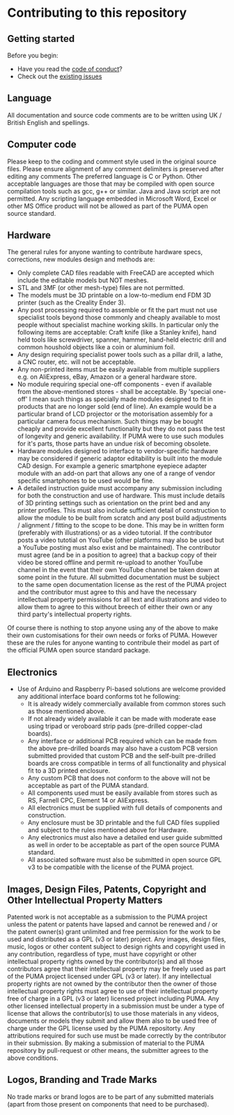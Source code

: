 # Contributing to this repository <!-- omit in toc -->

## Getting started <!-- omit in toc -->

Before you begin:
- Have you read the [code of conduct](CODE_OF_CONDUCT.md)?
- Check out the [existing issues](https://github.com/TadPath/PUMA/issues) 


## Language

All documentation and source code comments are to be written using UK / British English and spellings.

## Computer code

Please keep to the coding and comment style used in the original source files.
Please ensure alignment of any comment delimiters is preserved after editing any comments
The preferred language is C or Python. Other acceptable languages are those that may be compiled with open source compilation tools such as gcc, g++ or similar.
Java and Java script are not permitted.
Any scripting language embedded in Microsoft Word, Excel or other MS Office product will not be allowed as part of the PUMA open source standard.

## Hardware

The general rules for anyone wanting to contribute hardware specs, corrections, new modules design and methods are:
* Only complete CAD files readable with FreeCAD are accepted which include the editable models but NOT meshes.
* STL and 3MF (or other mesh-type) files are not permitted.
* The models must be 3D printable on a low-to-medium end FDM 3D printer (such as the Creality Ender 3).
* Any post processing required to assemble or fit the part must not use specialist tools beyond those commonly and cheaply available to most people without specialist machine working skills. In particular only the following items are acceptable: Craft knife (like a Stanley knife), hand held tools like screwdriver, spanner, hammer, hand-held electric drill and common houshold objects like a coin or aluminium foil.
* Any design requiring specialist power tools such as a pillar drill, a lathe, a CNC router, etc. will not be acceptable.
* Any non-printed items must be easily available from multiple suppliers e.g. on AliExpress, eBay, Amazon or a general hardware store.
* No module requiring special one-off components - even if available from the above-mentioned stores - shall be acceptable. By 'special one-off' I mean such things as specially made modules designed to fit in products that are no longer sold (end of line). An example would be a particular brand of LCD projector or the motorisation assembly for a particular camera focus mechanism. Such things may be bought cheaply and provide excellent functionality but they do not pass the test of longevity and generic availability. If PUMA were to use such modules for  it's parts, those parts have an undue risk of becoming obsolete.
* Hardware modules designed to interface to vendor-specific hardware may be considered if generic adaptor editability is built into the module CAD design. For example a generic smartphone eyepiece adapter module with an add-on part that allows any one of a range of vendor specific smartphones to be used would be fine.
* A detailed instruction guide must accompany any submission including for both the construction and use of hardware. This must include details of 3D printing settings such as orientation on the print bed and any printer profiles. This must also include sufficient detail of construction to allow the module to be built from scratch and any post build adjustments / alignment / fitting to the scope to be done. This may be in written form (preferably with illustrations) or as a video tutorial. If the contributor posts a video tutotial on YouTube (other platforms may also be used but a YouTube posting must also exist and be maintained). The contributor must agree (and be in a position to agree) that a backup copy of their video be stored offline and permit re-upload to another YouTube channel in the event that their own YouTube channel be taken down at some point in the future. All submitted documentation must be subject to the same open documentation license as the rest of the PUMA project and the contributor must agree to this and have the necessary intellectual property permissions for all text and illustrations and video to allow them to agree to this without breech of either their own or any third party's intellectual property rights.

Of course there is nothing to stop anyone using any of the above to make their own customisations for their own needs or forks of PUMA. However these are the rules for anyone wanting to contribule their model as part of the official PUMA open source standard package.

## Electronics
* Use of Arduino and Raspberry Pi-based solutions are welcome provided any additional interface board conforms tot he following:
  * It is already widely commercially available from common stores such as those mentioned above.
  * If not already widely available it can be made with moderate ease using tripad or veroboard strip pads (pre-drilled copper-clad boards).
  * Any interface or additional PCB required which can be made from the above pre-drilled boards may also have a custom PCB version submitted provided that custom PCB and the self-built pre-drilled boards are cross compatible in terms of all functionality and physical fit to a 3D printed enclosure.
  * Any custom PCB that does not conform to the above will not be acceptable as part of the PUMA standard.
  * All components used must be easily available from stores such as RS, Farnell CPC, Element 14 or AliExpress.
  * All electronics must be supplied with full details of components and construction.
  * Any enclosure must be 3D printable and the full CAD files supplied and subject to the rules mentioned above for Hardware.
  * Any electronics must also have a detailed end user guide submitted as well in order to be acceptable as part of the open source PUMA standard.
  * All associated software must also be submitted in open source GPL v3 to be compatible with the license of the PUMA project.

## Images, Design Files, Patents, Copyright and Other Intellectual Property Matters
Patented work is not acceptable as a submission to the PUMA project unless the patent or patents have lapsed and cannot be renewed and / or the patent owner(s) grant unlimited and free permission for the work to be used and distributed as a GPL (v3 or later) project. Any images, design files, music, logos or other content subject to design rights and copyright used in any contribution, regardless of type, must have copyright or other intellectual property rights owned by the contributor(s) and all those contributors agree that their intellectual property may be freely used as part of the PUMA project licensed under GPL (v3 or later). If any intellectual property rights are not owned by the contributor then the owner of those intellectual property rights must agree to use of their intellectual property free of charge in a GPL (v3 or later) licensed project including PUMA. Any other licensed intellectual property in a submission must be under a type of license that allows the contributor(s) to use those materials in any videos, documents or models they submit and allow them also to be used free of charge under the GPL license used by the PUMA repositorty. Any attributions required for such use must be made correctly by the contributor in their submission.
By making a submission of material to the PUMA repository by pull-request or other means, the submitter agrees to the above conditions.

## Logos, Branding and Trade Marks
No trade marks or brand logos are to be part of any submitted materials (apart from those present on components that need to be purchased).


